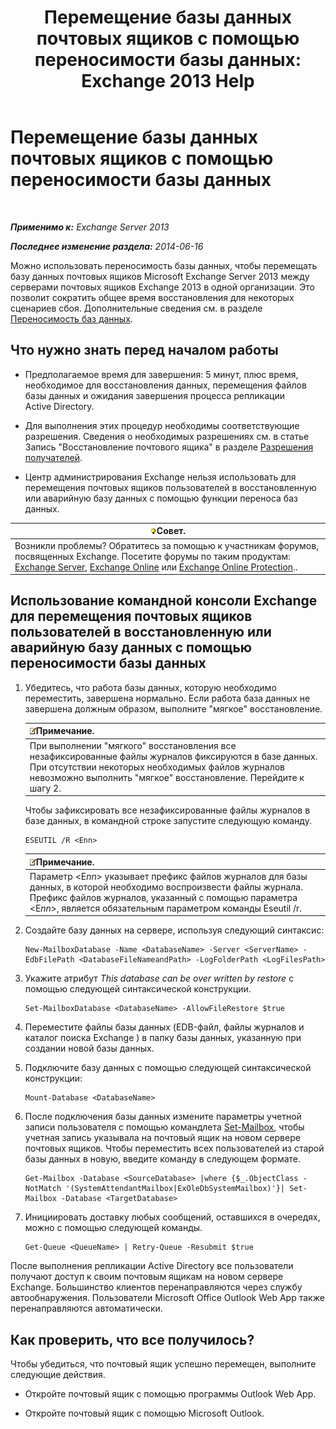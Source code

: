 ﻿---
title: 'Перемещение базы данных почтовых ящиков с помощью переносимости базы данных: Exchange 2013 Help'
TOCTitle: Перемещение базы данных почтовых ящиков с помощью переносимости базы данных
ms:assetid: a765ead1-43bc-4786-ae93-1835cacfc8fc
ms:mtpsurl: https://technet.microsoft.com/ru-ru/library/Dd876926(v=EXCHG.150)
ms:contentKeyID: 51408059
ms.date: 04/30/2018
mtps_version: v=EXCHG.150
ms.translationtype: HT
---

# Перемещение базы данных почтовых ящиков с помощью переносимости базы данных

 

_**Применимо к:** Exchange Server 2013_

_**Последнее изменение раздела:** 2014-06-16_

Можно использовать переносимость базы данных, чтобы перемещать базу данных почтовых ящиков Microsoft Exchange Server 2013 между серверами почтовых ящиков Exchange 2013 в одной организации. Это позволит сократить общее время восстановления для некоторых сценариев сбоя. Дополнительные сведения см. в разделе [Переносимость баз данных](database-portability-exchange-2013-help.md).

## Что нужно знать перед началом работы

  - Предполагаемое время для завершения: 5 минут, плюс время, необходимое для восстановления данных, перемещения файлов базы данных и ожидания завершения процесса репликации Active Directory.

  - Для выполнения этих процедур необходимы соответствующие разрешения. Сведения о необходимых разрешениях см. в статье Запись "Восстановление почтового ящика" в разделе [Разрешения получателей](recipients-permissions-exchange-2013-help.md).

  - Центр администрирования Exchange нельзя использовать для перемещения почтовых ящиков пользователей в восстановленную или аварийную базу данных с помощью функции переноса баз данных.

<table>
<thead>
<tr class="header">
<th><img src="images/Bb124558.tip(EXCHG.150).gif" title="Совет" alt="Совет" />Совет.</th>
</tr>
</thead>
<tbody>
<tr class="odd">
<td>Возникли проблемы? Обратитесь за помощью к участникам форумов, посвященных Exchange. Посетите форумы по таким продуктам: <a href="https://go.microsoft.com/fwlink/p/?linkid=60612">Exchange Server</a>, <a href="https://go.microsoft.com/fwlink/p/?linkid=267542">Exchange Online</a> или <a href="https://go.microsoft.com/fwlink/p/?linkid=285351">Exchange Online Protection</a>..</td>
</tr>
</tbody>
</table>


## Использование командной консоли Exchange для перемещения почтовых ящиков пользователей в восстановленную или аварийную базу данных с помощью переносимости базы данных

1.  Убедитесь, что работа базы данных, которую необходимо переместить, завершена нормально. Если работа база данных не завершена должным образом, выполните "мягкое" восстановление.
    
    <table>
    <thead>
    <tr class="header">
    <th><img src="images/JJ126620.note(EXCHG.150).gif" title="Примечание" alt="Примечание" />Примечание.</th>
    </tr>
    </thead>
    <tbody>
    <tr class="odd">
    <td>При выполнении &quot;мягкого&quot; восстановления все незафиксированные файлы журналов фиксируются в базе данных. При отсутствии некоторых необходимых файлов журналов невозможно выполнить &quot;мягкое&quot; восстановление. Перейдите к шагу 2.</td>
    </tr>
    </tbody>
    </table>
    
    Чтобы зафиксировать все незафиксированные файлы журналов в базе данных, в командной строке запустите следующую команду.
    
        ESEUTIL /R <Enn>
    
    <table>
    <thead>
    <tr class="header">
    <th><img src="images/JJ126620.note(EXCHG.150).gif" title="Примечание" alt="Примечание" />Примечание.</th>
    </tr>
    </thead>
    <tbody>
    <tr class="odd">
    <td>Параметр &lt;E<em>nn</em>&gt; указывает префикс файлов журналов для базы данных, в которой необходимо воспроизвести файлы журнала. Префикс файлов журналов, указанный с помощью параметра &lt;E<em>nn</em>&gt;, является обязательным параметром команды Eseutil /r.</td>
    </tr>
    </tbody>
    </table>


2.  Создайте базу данных на сервере, используя следующий синтаксис:
    
        New-MailboxDatabase -Name <DatabaseName> -Server <ServerName> -EdbFilePath <DatabaseFileNameandPath> -LogFolderPath <LogFilesPath>

3.  Укажите атрибут *This database can be over written by restore* с помощью следующей синтаксической конструкции.
    
        Set-MailboxDatabase <DatabaseName> -AllowFileRestore $true

4.  Переместите файлы базы данных (EDB-файл, файлы журналов и каталог поиска Exchange ) в папку базы данных, указанную при создании новой базы данных.

5.  Подключите базу данных с помощью следующей синтаксической конструкции:
    
        Mount-Database <DatabaseName>

6.  После подключения базы данных измените параметры учетной записи пользователя с помощью командлета [Set-Mailbox](https://technet.microsoft.com/ru-ru/library/bb123981\(v=exchg.150\)), чтобы учетная запись указывала на почтовый ящик на новом сервере почтовых ящиков. Чтобы переместить всех пользователей из старой базы данных в новую, введите команду в следующем формате.
    
        Get-Mailbox -Database <SourceDatabase> |where {$_.ObjectClass -NotMatch '(SystemAttendantMailbox|ExOleDbSystemMailbox)'}| Set-Mailbox -Database <TargetDatabase>

7.  Инициировать доставку любых сообщений, оставшихся в очередях, можно с помощью следующей команды.
    
        Get-Queue <QueueName> | Retry-Queue -Resubmit $true

После выполнения репликации Active Directory все пользователи получают доступ к своим почтовым ящикам на новом сервере Exchange. Большинство клиентов перенаправляются через службу автообнаружения. Пользователи Microsoft Office Outlook Web App также перенаправляются автоматически.

## Как проверить, что все получилось?

Чтобы убедиться, что почтовый ящик успешно перемещен, выполните следующие действия.

  - Откройте почтовый ящик с помощью программы Outlook Web App.

  - Откройте почтовый ящик с помощью Microsoft Outlook.

